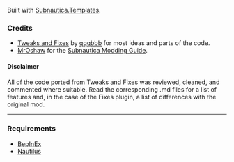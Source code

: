 Built with [Subnautica.Templates](https://www.nuget.org/packages/Subnautica.Templates).

### Credits
- [Tweaks and Fixes](https://github.com/qqqbbb/Tweaks-and-Fixes) by [qqqbbb](https://github.com/qqqbbb) for most ideas and parts of the code.
- [MrOshaw](https://github.com/mroshaw) for the [Subnautica Modding Guide](https://mroshaw.github.io/).
#### Disclaimer
All of the code ported from Tweaks and Fixes was reviewed, cleaned, and commented where suitable. Read the corresponding .md files for a list of features and, in the case of the Fixes plugin, a list of differences with the original mod.

---

### Requirements
- [BepInEx](https://www.nexusmods.com/subnautica/mods/1108)
- [Nautilus](https://www.nexusmods.com/subnautica/mods/1262)
